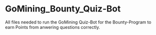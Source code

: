 # GoMining_Bounty_Quiz-Bot
All files needed to run the GoMining Quiz-Bot for the Bounty-Program to earn Points from anwering questions correctly.
